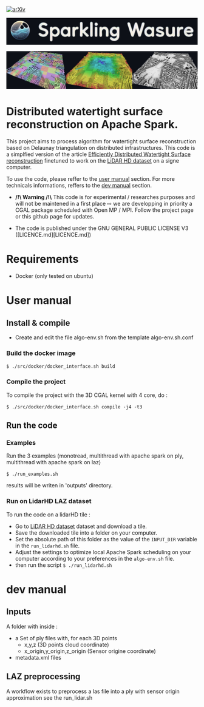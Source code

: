 [![arXiv](https://img.shields.io/badge/arXiv-Paper-<COLOR>.svg)](https://hal.science/hal-03380593/file/2021216131.pdf)

![logo](./doc/logo.jpeg)

![Example of the algorithm on the "chateau de versaille" LidarHD tile](./doc/header.jpeg)


# Distributed watertight surface reconstruction on Apache Spark. 

This project aims to process algorithm for watertight surface reconstruction based on Delaunay triangulation on distributed infrastructures.
This code is a simplfied version of the article  [Efficiently Distributed Watertight Surface reconstruction](https://lcaraffa.github.io/edwsr/)
finetuned to work on the [LiDAR HD dataset](https://geoservices.ign.fr/lidarhd) on a signe computer.

To use the code, please reffer to the [user manual](#user-manual) section.
For more technicals informations, reffers to the [dev manual](#dev-manual) section.

- **/!\ Warning /!\\**  This code is for experimental / researches purposes and will not be maintened in a first place ⇨ we are  developping in priority a CGAL package scheduled with Open MP / MPI. Follow the project page or this github page for updates.

- The code is published under the  GNU GENERAL PUBLIC LICENSE V3 ([LICENCE.md][LICENCE.md])

# Requirements 
- Docker (only tested on ubuntu)

# User manual
## Install & compile 
- Create and edit the file algo-env.sh from the template algo-env.sh.conf 

### Build the docker image
```console
$ ./src/docker/docker_interface.sh build
```

### Compile the project 
To compile the project with the 3D CGAL kernel with 4 core, do :

```console
$ ./src/docker/docker_interface.sh compile -j4 -t3
```

## Run the code


### Examples 
Run the 3 examples (monotread, multithread with apache spark on ply, multithread with apache spark on laz)
```console
$ ./run_examples.sh

```
results will be writen in 'outputs' directory.

### Run on LidarHD LAZ dataset 
To run the code on a lidarHD tile : 
- Go to [LiDAR HD dataset](https://geoservices.ign.fr/lidarhd) dataset and download a tile.
- Save the downloaded tile into a folder on your computer.
- Set the absolute path of this folder as the value of the `INPUT_DIR` variable in the `run_lidarhd.sh` file.
- Adjust the settings to optimize local Apache Spark scheduling on your computer according to your preferences in the `algo-env.sh` file.
- then run the script `$ ./run_lidarhd.sh`

# dev manual
## Inputs
A folder with inside : 
- a Set of ply files with, for each 3D points
  - x,y,z (3D points cloud coordinate) 
  - x_origin,y_origin,z_origin (Sensor origine coordinate)
- metadata.xml files 

## LAZ preprocessing
A workflow exists to preprocess a las file into a ply with sensor origin approximation
see the run_lidar.sh



